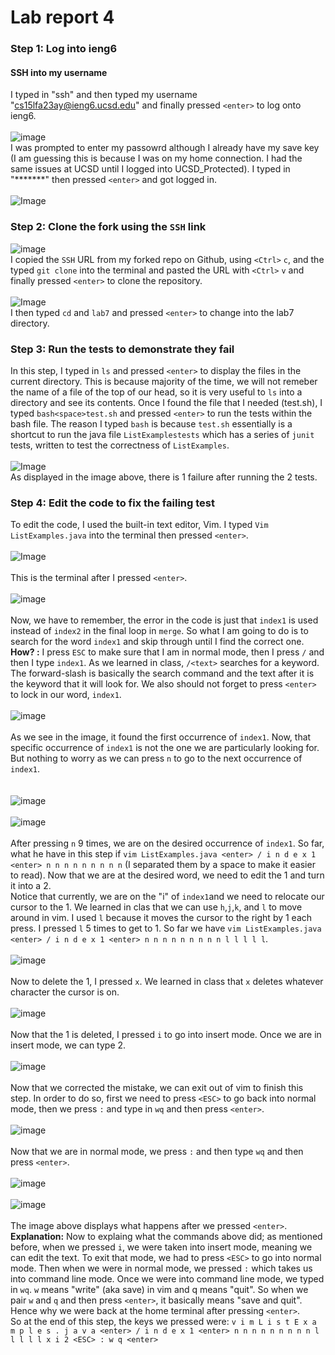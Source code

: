 # Lab report 4
### Step 1: Log into ieng6
#### SSH into my username
I typed in "ssh" and then typed my username "cs15lfa23ay@ieng6.ucsd.edu" and finally pressed `<enter>` to log onto ieng6. <br>
<br>
![image](IMG1.png) 
<br>
I was prompted to enter my passowrd although I already have my save key (I am guessing this is because I was on my home connection. I had the same issues at UCSD until I logged into UCSD_Protected). I typed in "*******" then pressed `<enter>` and got logged in. <br>
<br>
![Image](IMG2.png) 
<br>
### Step 2: Clone the fork using the `SSH` link <br>
![image](IMG3.png) 
<br>
I copied the `SSH` URL from my forked repo on Github, using `<Ctrl>` `c`, and the typed `git clone` into the terminal and pasted the URL with `<Ctrl>` `v` and finally pressed `<enter>` to clone the repository.
<br>
<br>
![Image](IMG4.png)
<br>
I then typed `cd` and `lab7` and pressed `<enter>` to change into the lab7 directory.
<br>
### Step 3: Run the tests to demonstrate they fail
In this step, I typed in `ls` and pressed `<enter>` to display the files in the current directory. This is because majority of the time, we will not remeber the name of a file of the top of our head, so it is very useful to `ls` into a directory and see its contents. Once I found the file that I needed (test.sh), I typed `bash<space>test.sh` and pressed `<enter>` to run the tests within the bash file. The reason I typed `bash` is because `test.sh` essentially is a shortcut to run the java file `ListExamplestests` which has a series of `junit` tests, written to test the correctness of `ListExamples`. <br>
<br>
![Image](IMG5A.png)
<br>
As displayed in the image above, there is 1 failure after running the 2 tests. 
### Step 4: Edit the code to fix the failing test
To edit the code, I used the built-in text editor, Vim. I typed `Vim ListExamples.java` into the terminal then pressed `<enter>`.
<br> <br>
![Image](IMG6.png)
<br> <br>
This is the terminal after I pressed `<enter>`.
<br> <br>
![image](IMG7.png)
<br><br>
Now, we have to remember, the error in the code is just that `index1` is used instead of `index2` in the final loop in `merge`. So what I am going to do is to search for the word `index1` and skip through until I find the correct one. <br>
**How? :** I press `ESC` to make sure that I am in normal mode, then I press `/` and then I type `index1`. As we learned in class, `/<text>` searches for a keyword. The forward-slash is basically the search command and the text after it is the keyword that it will look for. We also should not forget to press `<enter>` to lock in our word, `index1`. 
<br><br>
![image](IMG8.png) 
<br><br>
As we see in the image, it found the first occurrence of `index1`. Now, that specific occurrence of `index1` is not the one we are particularly looking for. But nothing to worry as we can press `n` to go to the next occurrence of `index1`.  
<br><br>
![image](IMG9.png)
<br><br>
![image](IMG10.png)
<br><br>
After pressing `n` 9 times, we are on the desired occurrence of `index1`. So far, what he have in this step if `vim ListExamples.java <enter> / i n d e x 1 <enter> n n n n n n n n n` (I separated them by a space to make it easier to read). Now that we are at the desired word, we need to edit the 1 and turn it into a 2. <br>
Notice that currently, we are on the "i" of `index1`and we need to relocate our cursor to the 1. We learned in clas that we can use `h`,`j`,`k`, and `l` to move around in vim. I used `l` because it moves the cursor to the right by 1 each press. I pressed `l` 5 times to get to 1. So far we have `vim ListExamples.java <enter> / i n d e x 1 <enter> n n n n n n n n n l l l l l`.
<br><br>
![image](IMG11.png)
<br><br>
Now to delete the 1, I pressed `x`. We learned in class that `x` deletes whatever character the cursor is on.
<br><br>
![image](IMG12.png)
<br><br> 
Now that the 1 is deleted, I pressed `i` to go into insert mode. Once we are in insert mode, we can type 2. 
<br><br>
![image](IMG13.png)
<br><br>
Now that we corrected the mistake, we can exit out of vim to finish this step. In order to do so, first we need to press `<ESC>` to go back into normal mode, then we press `:` and type in `wq` and then press `<enter>`. 
<br><br>
![image](IMG14.png)
<br><br>
Now that we are in normal mode, we press `:` and then type `wq` and then press `<enter>`.
<br><br>
![image](IMG15.png)
<br><br>
![image](IMG16.png)
<br><br> 
The image above displays what happens after we pressed `<enter>`.<br>
**Explanation:** Now to explaing what the commands above did; as mentioned before, when we pressed `i`, we were taken into insert mode, meaning we can edit the text. To exit that mode, we had to press `<ESC>` to go into normal mode. Then when we were in normal mode, we pressed `:` which takes us into command line mode. Once we were into command line mode, we typed in `wq`. `w` means "write" (aka save) in vim and q means "quit". So when we pair `w` and `q` and then press `<enter>`, it basically means "save and quit". Hence why we were back at the home terminal after pressing `<enter>`. <br>
So at the end of this step, the keys we pressed were: `v i m L i s t E x a m p l e s . j a v a <enter> / i n d e x 1 <enter> n n n n n n n n n l l l l l x i 2 <ESC> : w q <enter>`



